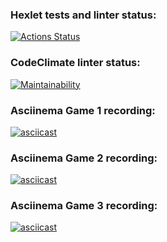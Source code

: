 ### Hexlet tests and linter status:
[![Actions Status](https://github.com/DenisX95/java-project-61/actions/workflows/hexlet-check.yml/badge.svg)](https://github.com/DenisX95/java-project-61/actions)

### CodeClimate linter status:
[![Maintainability](https://api.codeclimate.com/v1/badges/570f4776d899645c8dda/maintainability)](https://codeclimate.com/github/DenisX95/java-project-61/maintainability)

### Asciinema Game 1 recording:
[![asciicast](https://asciinema.org/a/aEclZcv4lYp6xjwBybeBzflru.svg)](https://asciinema.org/a/aEclZcv4lYp6xjwBybeBzflru)

### Asciinema Game 2 recording:
[![asciicast](https://asciinema.org/a/NP7BRPWQUiezjQbO1FjmBmk1z.svg)](https://asciinema.org/a/NP7BRPWQUiezjQbO1FjmBmk1z)

### Asciinema Game 3 recording:
[![asciicast](https://asciinema.org/a/yU0xyXKFHWiUUUKV2D5C6BvDf.svg)](https://asciinema.org/a/yU0xyXKFHWiUUUKV2D5C6BvDf)
